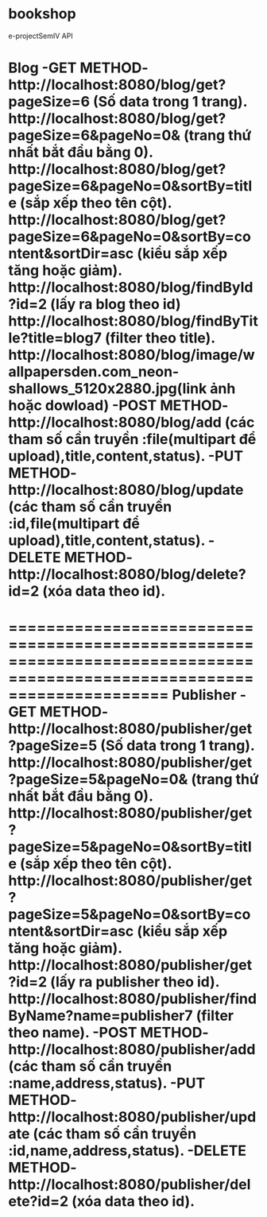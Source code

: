 # bookshop
e-projectSemIV
API

Blog
-GET METHOD-
http://localhost:8080/blog/get?pageSize=6  (Số data trong 1 trang).
http://localhost:8080/blog/get?pageSize=6&pageNo=0&  (trang thứ nhất bắt đầu bằng 0).
http://localhost:8080/blog/get?pageSize=6&pageNo=0&sortBy=title  (sắp xếp theo tên cột).
http://localhost:8080/blog/get?pageSize=6&pageNo=0&sortBy=content&sortDir=asc  (kiểu sắp xếp tăng hoặc giảm).
http://localhost:8080/blog/findById?id=2  (lấy ra blog theo id)
http://localhost:8080/blog/findByTitle?title=blog7  (filter theo title).
http://localhost:8080/blog/image/wallpapersden.com_neon-shallows_5120x2880.jpg(link ảnh hoặc dowload)
-POST METHOD-
http://localhost:8080/blog/add  (các tham số cần truyền :file(multipart để upload),title,content,status).
-PUT METHOD-
http://localhost:8080/blog/update  (các tham số cần truyền :id,file(multipart để upload),title,content,status).
-DELETE METHOD-
http://localhost:8080/blog/delete?id=2  (xóa data theo id).
=========================================================================================================================
=========================================================================================================================
Publisher
-GET METHOD-
http://localhost:8080/publisher/get?pageSize=5  (Số data trong 1 trang).
http://localhost:8080/publisher/get?pageSize=5&pageNo=0&  (trang thứ nhất bắt đầu bằng 0).
http://localhost:8080/publisher/get?pageSize=5&pageNo=0&sortBy=title  (sắp xếp theo tên cột).
http://localhost:8080/publisher/get?pageSize=5&pageNo=0&sortBy=content&sortDir=asc  (kiểu sắp xếp tăng hoặc giảm).
http://localhost:8080/publisher/get?id=2  (lấy ra publisher theo id).
http://localhost:8080/publisher/findByName?name=publisher7  (filter theo name).
-POST METHOD-
http://localhost:8080/publisher/add  (các tham số cần truyền :name,address,status).
-PUT METHOD-
http://localhost:8080/publisher/update  (các tham số cần truyền :id,name,address,status).
-DELETE METHOD-
http://localhost:8080/publisher/delete?id=2  (xóa data theo id).
==========================================================================================================================